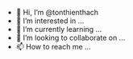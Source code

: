 - 👋 Hi, I’m @tonthienthach
- 👀 I’m interested in ...
- 🌱 I’m currently learning ...
- 💞️ I’m looking to collaborate on ...
- 📫 How to reach me ...

<!---
tonthienthach/tonthienthach is a ✨ special ✨ repository because its `README.md` (this file) appears on your GitHub profile.
You can click the Preview link to take a look at your changes.
--->
